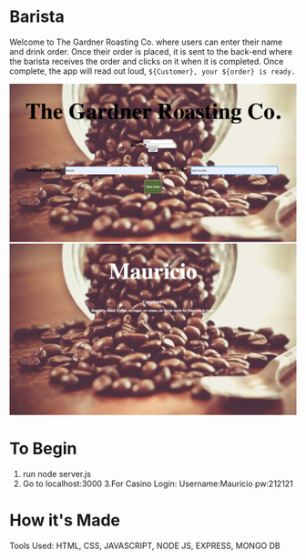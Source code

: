 # Barista
Welcome to The Gardner Roasting Co. where users can enter their name and drink order. Once their order is placed, it is sent to the back-end where the barista receives the order and clicks on it when it is completed. Once complete, the app will read out loud, `${Customer}, your ${order} is ready.`

![alt tag](https://github.com/HelenAmanuel/Barista/blob/master/public/img/homePage.png)
![alt tag](https://github.com/HelenAmanuel/Barista/blob/master/public/img/profile.png)

# To Begin
1. run node server.js
2. Go to localhost:3000
3.For Casino Login:
  Username:Mauricio
  pw:212121

# How it's Made
Tools Used: HTML, CSS, JAVASCRIPT, NODE JS, EXPRESS, MONGO DB
